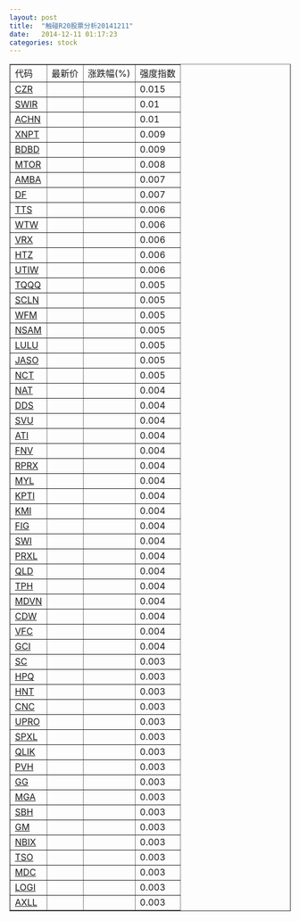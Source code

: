 ```yaml
---
layout: post
title:  "触碰R20股票分析20141211"
date:   2014-12-11 01:17:23
categories: stock
---
```

<script type="text/javascript">
var stockList = []
stockList.push('gb_czr');
stockList.push('gb_swir');
stockList.push('gb_achn');
stockList.push('gb_xnpt');
stockList.push('gb_bdbd');
stockList.push('gb_mtor');
stockList.push('gb_amba');
stockList.push('gb_df');
stockList.push('gb_tts');
stockList.push('gb_wtw');
stockList.push('gb_vrx');
stockList.push('gb_htz');
stockList.push('gb_utiw');
stockList.push('gb_tqqq');
stockList.push('gb_scln');
stockList.push('gb_wfm');
stockList.push('gb_nsam');
stockList.push('gb_lulu');
stockList.push('gb_jaso');
stockList.push('gb_nct');
stockList.push('gb_nat');
stockList.push('gb_dds');
stockList.push('gb_svu');
stockList.push('gb_ati');
stockList.push('gb_fnv');
stockList.push('gb_rprx');
stockList.push('gb_myl');
stockList.push('gb_kpti');
stockList.push('gb_kmi');
stockList.push('gb_fig');
stockList.push('gb_swi');
stockList.push('gb_prxl');
stockList.push('gb_qld');
stockList.push('gb_tph');
stockList.push('gb_mdvn');
stockList.push('gb_cdw');
stockList.push('gb_vfc');
stockList.push('gb_gci');
stockList.push('gb_sc');
stockList.push('gb_hpq');
stockList.push('gb_hnt');
stockList.push('gb_cnc');
stockList.push('gb_upro');
stockList.push('gb_spxl');
stockList.push('gb_qlik');
stockList.push('gb_pvh');
stockList.push('gb_gg');
stockList.push('gb_mga');
stockList.push('gb_sbh');
stockList.push('gb_gm');
stockList.push('gb_nbix');
stockList.push('gb_tso');
stockList.push('gb_mdc');
stockList.push('gb_logi');
stockList.push('gb_axll');
</script>

<table border="1">
 <tr>
 <td>代码</td>
  <td>最新价</td>
  <td>涨跌幅(%)</td>
 <td>强度指数</td>
</tr>
  <tr id="czr"><td><a href="http://stock.finance.sina.com.cn/usstock/quotes/CZR.html" target="_blank">CZR</a></td><td></td><td></td><td>0.015</td></tr>
  <tr id="swir"><td><a href="http://stock.finance.sina.com.cn/usstock/quotes/SWIR.html" target="_blank">SWIR</a></td><td></td><td></td><td>0.01</td></tr>
  <tr id="achn"><td><a href="http://stock.finance.sina.com.cn/usstock/quotes/ACHN.html" target="_blank">ACHN</a></td><td></td><td></td><td>0.01</td></tr>
  <tr id="xnpt"><td><a href="http://stock.finance.sina.com.cn/usstock/quotes/XNPT.html" target="_blank">XNPT</a></td><td></td><td></td><td>0.009</td></tr>
  <tr id="bdbd"><td><a href="http://stock.finance.sina.com.cn/usstock/quotes/BDBD.html" target="_blank">BDBD</a></td><td></td><td></td><td>0.009</td></tr>
  <tr id="mtor"><td><a href="http://stock.finance.sina.com.cn/usstock/quotes/MTOR.html" target="_blank">MTOR</a></td><td></td><td></td><td>0.008</td></tr>
  <tr id="amba"><td><a href="http://stock.finance.sina.com.cn/usstock/quotes/AMBA.html" target="_blank">AMBA</a></td><td></td><td></td><td>0.007</td></tr>
  <tr id="df"><td><a href="http://stock.finance.sina.com.cn/usstock/quotes/DF.html" target="_blank">DF</a></td><td></td><td></td><td>0.007</td></tr>
  <tr id="tts"><td><a href="http://stock.finance.sina.com.cn/usstock/quotes/TTS.html" target="_blank">TTS</a></td><td></td><td></td><td>0.006</td></tr>
  <tr id="wtw"><td><a href="http://stock.finance.sina.com.cn/usstock/quotes/WTW.html" target="_blank">WTW</a></td><td></td><td></td><td>0.006</td></tr>
  <tr id="vrx"><td><a href="http://stock.finance.sina.com.cn/usstock/quotes/VRX.html" target="_blank">VRX</a></td><td></td><td></td><td>0.006</td></tr>
  <tr id="htz"><td><a href="http://stock.finance.sina.com.cn/usstock/quotes/HTZ.html" target="_blank">HTZ</a></td><td></td><td></td><td>0.006</td></tr>
  <tr id="utiw"><td><a href="http://stock.finance.sina.com.cn/usstock/quotes/UTIW.html" target="_blank">UTIW</a></td><td></td><td></td><td>0.006</td></tr>
  <tr id="tqqq"><td><a href="http://stock.finance.sina.com.cn/usstock/quotes/TQQQ.html" target="_blank">TQQQ</a></td><td></td><td></td><td>0.005</td></tr>
  <tr id="scln"><td><a href="http://stock.finance.sina.com.cn/usstock/quotes/SCLN.html" target="_blank">SCLN</a></td><td></td><td></td><td>0.005</td></tr>
  <tr id="wfm"><td><a href="http://stock.finance.sina.com.cn/usstock/quotes/WFM.html" target="_blank">WFM</a></td><td></td><td></td><td>0.005</td></tr>
  <tr id="nsam"><td><a href="http://stock.finance.sina.com.cn/usstock/quotes/NSAM.html" target="_blank">NSAM</a></td><td></td><td></td><td>0.005</td></tr>
  <tr id="lulu"><td><a href="http://stock.finance.sina.com.cn/usstock/quotes/LULU.html" target="_blank">LULU</a></td><td></td><td></td><td>0.005</td></tr>
  <tr id="jaso"><td><a href="http://stock.finance.sina.com.cn/usstock/quotes/JASO.html" target="_blank">JASO</a></td><td></td><td></td><td>0.005</td></tr>
  <tr id="nct"><td><a href="http://stock.finance.sina.com.cn/usstock/quotes/NCT.html" target="_blank">NCT</a></td><td></td><td></td><td>0.005</td></tr>
  <tr id="nat"><td><a href="http://stock.finance.sina.com.cn/usstock/quotes/NAT.html" target="_blank">NAT</a></td><td></td><td></td><td>0.004</td></tr>
  <tr id="dds"><td><a href="http://stock.finance.sina.com.cn/usstock/quotes/DDS.html" target="_blank">DDS</a></td><td></td><td></td><td>0.004</td></tr>
  <tr id="svu"><td><a href="http://stock.finance.sina.com.cn/usstock/quotes/SVU.html" target="_blank">SVU</a></td><td></td><td></td><td>0.004</td></tr>
  <tr id="ati"><td><a href="http://stock.finance.sina.com.cn/usstock/quotes/ATI.html" target="_blank">ATI</a></td><td></td><td></td><td>0.004</td></tr>
  <tr id="fnv"><td><a href="http://stock.finance.sina.com.cn/usstock/quotes/FNV.html" target="_blank">FNV</a></td><td></td><td></td><td>0.004</td></tr>
  <tr id="rprx"><td><a href="http://stock.finance.sina.com.cn/usstock/quotes/RPRX.html" target="_blank">RPRX</a></td><td></td><td></td><td>0.004</td></tr>
  <tr id="myl"><td><a href="http://stock.finance.sina.com.cn/usstock/quotes/MYL.html" target="_blank">MYL</a></td><td></td><td></td><td>0.004</td></tr>
  <tr id="kpti"><td><a href="http://stock.finance.sina.com.cn/usstock/quotes/KPTI.html" target="_blank">KPTI</a></td><td></td><td></td><td>0.004</td></tr>
  <tr id="kmi"><td><a href="http://stock.finance.sina.com.cn/usstock/quotes/KMI.html" target="_blank">KMI</a></td><td></td><td></td><td>0.004</td></tr>
  <tr id="fig"><td><a href="http://stock.finance.sina.com.cn/usstock/quotes/FIG.html" target="_blank">FIG</a></td><td></td><td></td><td>0.004</td></tr>
  <tr id="swi"><td><a href="http://stock.finance.sina.com.cn/usstock/quotes/SWI.html" target="_blank">SWI</a></td><td></td><td></td><td>0.004</td></tr>
  <tr id="prxl"><td><a href="http://stock.finance.sina.com.cn/usstock/quotes/PRXL.html" target="_blank">PRXL</a></td><td></td><td></td><td>0.004</td></tr>
  <tr id="qld"><td><a href="http://stock.finance.sina.com.cn/usstock/quotes/QLD.html" target="_blank">QLD</a></td><td></td><td></td><td>0.004</td></tr>
  <tr id="tph"><td><a href="http://stock.finance.sina.com.cn/usstock/quotes/TPH.html" target="_blank">TPH</a></td><td></td><td></td><td>0.004</td></tr>
  <tr id="mdvn"><td><a href="http://stock.finance.sina.com.cn/usstock/quotes/MDVN.html" target="_blank">MDVN</a></td><td></td><td></td><td>0.004</td></tr>
  <tr id="cdw"><td><a href="http://stock.finance.sina.com.cn/usstock/quotes/CDW.html" target="_blank">CDW</a></td><td></td><td></td><td>0.004</td></tr>
  <tr id="vfc"><td><a href="http://stock.finance.sina.com.cn/usstock/quotes/VFC.html" target="_blank">VFC</a></td><td></td><td></td><td>0.004</td></tr>
  <tr id="gci"><td><a href="http://stock.finance.sina.com.cn/usstock/quotes/GCI.html" target="_blank">GCI</a></td><td></td><td></td><td>0.004</td></tr>
  <tr id="sc"><td><a href="http://stock.finance.sina.com.cn/usstock/quotes/SC.html" target="_blank">SC</a></td><td></td><td></td><td>0.003</td></tr>
  <tr id="hpq"><td><a href="http://stock.finance.sina.com.cn/usstock/quotes/HPQ.html" target="_blank">HPQ</a></td><td></td><td></td><td>0.003</td></tr>
  <tr id="hnt"><td><a href="http://stock.finance.sina.com.cn/usstock/quotes/HNT.html" target="_blank">HNT</a></td><td></td><td></td><td>0.003</td></tr>
  <tr id="cnc"><td><a href="http://stock.finance.sina.com.cn/usstock/quotes/CNC.html" target="_blank">CNC</a></td><td></td><td></td><td>0.003</td></tr>
  <tr id="upro"><td><a href="http://stock.finance.sina.com.cn/usstock/quotes/UPRO.html" target="_blank">UPRO</a></td><td></td><td></td><td>0.003</td></tr>
  <tr id="spxl"><td><a href="http://stock.finance.sina.com.cn/usstock/quotes/SPXL.html" target="_blank">SPXL</a></td><td></td><td></td><td>0.003</td></tr>
  <tr id="qlik"><td><a href="http://stock.finance.sina.com.cn/usstock/quotes/QLIK.html" target="_blank">QLIK</a></td><td></td><td></td><td>0.003</td></tr>
  <tr id="pvh"><td><a href="http://stock.finance.sina.com.cn/usstock/quotes/PVH.html" target="_blank">PVH</a></td><td></td><td></td><td>0.003</td></tr>
  <tr id="gg"><td><a href="http://stock.finance.sina.com.cn/usstock/quotes/GG.html" target="_blank">GG</a></td><td></td><td></td><td>0.003</td></tr>
  <tr id="mga"><td><a href="http://stock.finance.sina.com.cn/usstock/quotes/MGA.html" target="_blank">MGA</a></td><td></td><td></td><td>0.003</td></tr>
  <tr id="sbh"><td><a href="http://stock.finance.sina.com.cn/usstock/quotes/SBH.html" target="_blank">SBH</a></td><td></td><td></td><td>0.003</td></tr>
  <tr id="gm"><td><a href="http://stock.finance.sina.com.cn/usstock/quotes/GM.html" target="_blank">GM</a></td><td></td><td></td><td>0.003</td></tr>
  <tr id="nbix"><td><a href="http://stock.finance.sina.com.cn/usstock/quotes/NBIX.html" target="_blank">NBIX</a></td><td></td><td></td><td>0.003</td></tr>
  <tr id="tso"><td><a href="http://stock.finance.sina.com.cn/usstock/quotes/TSO.html" target="_blank">TSO</a></td><td></td><td></td><td>0.003</td></tr>
  <tr id="mdc"><td><a href="http://stock.finance.sina.com.cn/usstock/quotes/MDC.html" target="_blank">MDC</a></td><td></td><td></td><td>0.003</td></tr>
  <tr id="logi"><td><a href="http://stock.finance.sina.com.cn/usstock/quotes/LOGI.html" target="_blank">LOGI</a></td><td></td><td></td><td>0.003</td></tr>
  <tr id="axll"><td><a href="http://stock.finance.sina.com.cn/usstock/quotes/AXLL.html" target="_blank">AXLL</a></td><td></td><td></td><td>0.003</td></tr>
</table>
